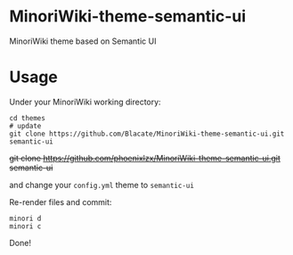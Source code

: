 # MinoriWiki-theme-semantic-ui
MinoriWiki theme based on Semantic UI

# Usage

Under your MinoriWiki working directory:

```
cd themes
# update
git clone https://github.com/Blacate/MinoriWiki-theme-semantic-ui.git semantic-ui
```
~~git clone https://github.com/phoenixlzx/MinoriWiki-theme-semantic-ui.git semantic-ui~~

and change your `config.yml` theme to `semantic-ui`

Re-render files and commit:

```
minori d
minori c
```

Done!
